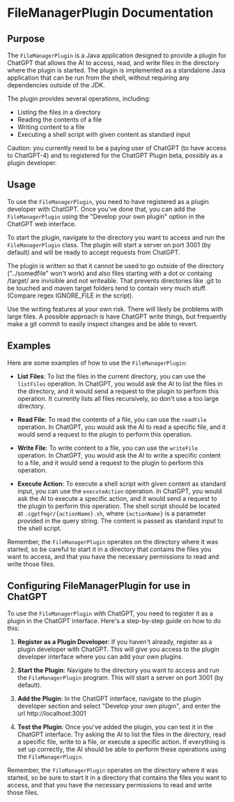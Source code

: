# FileManagerPlugin Documentation

## Purpose

The `FileManagerPlugin` is a Java application designed to provide a plugin for ChatGPT that allows the AI to access,
read, and write files in the directory where the plugin is started. The plugin is implemented as a standalone Java
application that can be run from the shell, without requiring any dependencies outside of the JDK.

The plugin provides several operations, including:

- Listing the files in a directory
- Reading the contents of a file
- Writing content to a file
- Executing a shell script with given content as standard input

Caution: you currently need to be a paying user of ChatGPT (to have access to ChatGPT-4) and to registered for the
ChatGPT Plugin beta, possibly as a plugin developer.

## Usage

To use the `FileManagerPlugin`, you need to have registered as a plugin developer with ChatGPT. Once you've done that,
you can add the `FileManagerPlugin` using the "Develop your own plugin" option in the ChatGPT web interface.

To start the plugin, navigate to the directory you want to access and run the `FileManagerPlugin` class. The plugin will
start a server on port 3001 (by default) and will be ready to accept requests from ChatGPT.

The plugin is written so that it cannot be used to go outside of the directory ("../somedfile" won't work) and also
files starting with a dot or containg /target/ are invisible and not writeable. That prevents directories like .git
to be touched and maven target folders tend to contain very much stuff.
(Compare regex IGNORE_FILE in the script).

Use the writing features at your own risk. There will likely be problems with large files. A possible approach is
have ChatGPT write things, but frequently make a git commit to easily inspect changes and be able to revert.

## Examples

Here are some examples of how to use the `FileManagerPlugin`:

- **List Files**: To list the files in the current directory, you can use the `listFiles` operation. In ChatGPT, you
  would ask the AI to list the files in the directory, and it would send a request to the plugin to perform this
  operation. It currently lists all files recursively, so don't use a too large directory.

- **Read File**: To read the contents of a file, you can use the `readFile` operation. In ChatGPT, you would ask the AI
  to read a specific file, and it would send a request to the plugin to perform this operation.

- **Write File**: To write content to a file, you can use the `writeFile` operation. In ChatGPT, you would ask the AI to
  write a specific content to a file, and it would send a request to the plugin to perform this operation.

- **Execute Action**: To execute a shell script with given content as standard input, you can use the `executeAction`
  operation. In ChatGPT, you would ask the AI to execute a specific action, and it would send a request to the plugin to
  perform this operation. The shell script should be located at `.cgptfmgr/{actionName}.sh`, where `{actionName}` is a
  parameter provided in the query string. The content is passed as standard input to the shell script.

Remember, the `FileManagerPlugin` operates on the directory where it was started, so be careful to start it in a
directory that contains the files you want to access, and that you have the necessary permissions to read and write
those files.

## Configuring FileManagerPlugin for use in ChatGPT

To use the `FileManagerPlugin` with ChatGPT, you need to register it as a plugin in the ChatGPT interface. Here's a
step-by-step guide on how to do this:

1. **Register as a Plugin Developer**: If you haven't already, register as a plugin developer with ChatGPT. This will
   give you access to the plugin developer interface where you can add your own plugins.

2. **Start the Plugin**: Navigate to the directory you want to access and run the `FileManagerPlugin` program. This will
   start a server on port 3001 (by default).

3. **Add the Plugin**: In the ChatGPT interface, navigate to the plugin developer section and select "Develop your own
   plugin", and enter the url http://localhost:3001

4. **Test the Plugin**: Once you've added the plugin, you can test it in the ChatGPT interface. Try asking the AI to
   list the files in the directory, read a specific file, write to a file, or execute a specific action. If everything
   is set up correctly, the AI should be able to perform these operations using the `FileManagerPlugin`.

Remember, the `FileManagerPlugin` operates on the directory where it was started, so be sure to start it in a directory
that contains the files you want to access, and that you have the necessary permissions to read and write those files.
